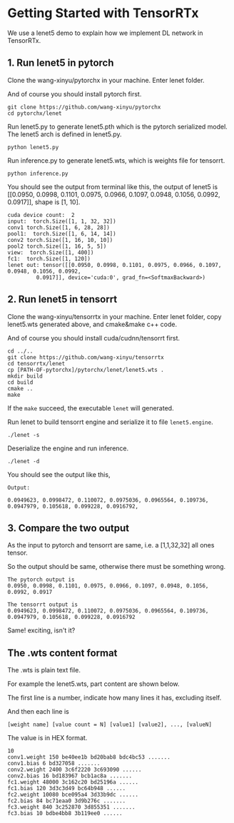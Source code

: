 # Getting Started with TensorRTx

We use a lenet5 demo to explain how we implement DL network in TensorRTx.

## 1. Run lenet5 in pytorch

Clone the wang-xinyu/pytorchx in your machine. Enter lenet folder.

And of course you should install pytorch first.

```
git clone https://github.com/wang-xinyu/pytorchx
cd pytorchx/lenet
```

Run lenet5.py to generate lenet5.pth which is the pytorch serialized model. The lenet5 arch is defined in lenet5.py.

```
python lenet5.py
```

Run inference.py to generate lenet5.wts, which is weights file for tensorrt.

```
python inference.py
```

You should see the output from terminal like this, the output of lenet5 is [[0.0950, 0.0998, 0.1101, 0.0975, 0.0966, 0.1097, 0.0948, 0.1056, 0.0992, 0.0917]], shape is [1, 10].

```
cuda device count:  2
input:  torch.Size([1, 1, 32, 32])
conv1 torch.Size([1, 6, 28, 28])
pool1:  torch.Size([1, 6, 14, 14])
conv2 torch.Size([1, 16, 10, 10])
pool2 torch.Size([1, 16, 5, 5])
view:  torch.Size([1, 400])
fc1:  torch.Size([1, 120])
lenet out: tensor([[0.0950, 0.0998, 0.1101, 0.0975, 0.0966, 0.1097, 0.0948, 0.1056, 0.0992,
         0.0917]], device='cuda:0', grad_fn=<SoftmaxBackward>) 
```

## 2. Run lenet5 in tensorrt

Clone the wang-xinyu/tensorrtx in your machine. Enter lenet folder, copy lenet5.wts generated above, and cmake&make c++ code. 

And of course you should install cuda/cudnn/tensorrt first.

```
cd ../..
git clone https://github.com/wang-xinyu/tensorrtx
cd tensorrtx/lenet
cp [PATH-OF-pytorchx]/pytorchx/lenet/lenet5.wts .
mkdir build
cd build
cmake ..
make
```

If the `make` succeed, the executable `lenet` will generated.

Run lenet to build tensorrt engine and serialize it to file `lenet5.engine`.

```
./lenet -s
```

Deserialize the engine and run inference.

```
./lenet -d
```

You should see the output like this,

```
Output:

0.0949623, 0.0998472, 0.110072, 0.0975036, 0.0965564, 0.109736, 0.0947979, 0.105618, 0.099228, 0.0916792,
```

## 3. Compare the two output

As the input to pytorch and tensorrt are same, i.e. a [1,1,32,32] all ones tensor.

So the output should be same, otherwise there must be something wrong.

```
The pytorch output is 
0.0950, 0.0998, 0.1101, 0.0975, 0.0966, 0.1097, 0.0948, 0.1056, 0.0992, 0.0917

The tensorrt output is 
0.0949623, 0.0998472, 0.110072, 0.0975036, 0.0965564, 0.109736, 0.0947979, 0.105618, 0.099228, 0.0916792
```

Same! exciting, isn't it?

## The .wts content format

The .wts is plain text file.

For example the lenet5.wts, part content are shown below.

The first line is a number, indicate how many lines it has, excluding itself.

And then each line is

`[weight name] [value count = N] [value1] [value2], ..., [valueN]`

The value is in HEX format.

```
10
conv1.weight 150 be40ee1b bd20bab8 bdc4bc53 .......
conv1.bias 6 bd327058 .......
conv2.weight 2400 3c6f2220 3c693090 ......
conv2.bias 16 bd183967 bcb1ac8a .......
fc1.weight 48000 3c162c20 bd25196a ......
fc1.bias 120 3d3c3d49 bc64b948 ......
fc2.weight 10080 bce095a4 3d33b9dc ......
fc2.bias 84 bc71eaa0 3d9b276c ....... 
fc3.weight 840 3c252870 3d855351 .......
fc3.bias 10 bdbe4bb8 3b119ee0 ......
```

